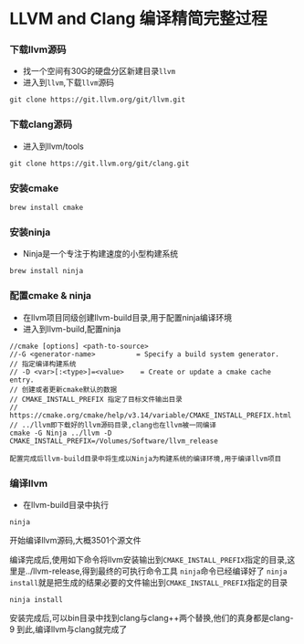 # LLVM and Clang 编译精简完整过程

### 下载llvm源码
- 找一个空间有30G的硬盘分区新建目录`llvm`
- 进入到`llvm`,下载`llvm`源码
    
```
git clone https://git.llvm.org/git/llvm.git
```
### 下载clang源码 
- 进入到llvm/tools

```
git clone https://git.llvm.org/git/clang.git
```

### 安装cmake

```
brew install cmake
```

### 安装ninja
- Ninja是一个专注于构建速度的小型构建系统
    
```
brew install ninja
```

### 配置cmake & ninja   
- 在llvm项目同级创建llvm-build目录,用于配置ninja编译环境
- 进入到llvm-build,配置ninja
    
```
//cmake [options] <path-to-source>
//-G <generator-name>          = Specify a build system generator.
// 指定编译构建系统
// -D <var>[:<type>]=<value>    = Create or update a cmake cache entry.
// 创建或者更新cmake默认的数据
// CMAKE_INSTALL_PREFIX 指定了目标文件输出目录
// https://cmake.org/cmake/help/v3.14/variable/CMAKE_INSTALL_PREFIX.html
// ../llvm即下载好的llvm源码目录,clang也在llvm被一同编译
cmake -G Ninja ../llvm -D CMAKE_INSTALL_PREFIX=/Volumes/Software/llvm_release
```
    
    配置完成后llvm-build目录中将生成以Ninja为构建系统的编译环境,用于编译llvm项目
### 编译llvm
- 在llvm-build目录中执行

```
ninja
```
开始编译llvm源码,大概3501个源文件

编译完成后,使用如下命令将llvm安装输出到`CMAKE_INSTALL_PREFIX`指定的目录,这里是../llvm-release,得到最终的可执行命令工具
`ninja`命令已经编译好了
`ninja install`就是把生成的结果必要的文件输出到`CMAKE_INSTALL_PREFIX`指定的目录

```
ninja install
```

安装完成后,可以bin目录中找到clang与clang++两个替换,他们的真身都是clang-9
到此,编译llvm与clang就完成了





